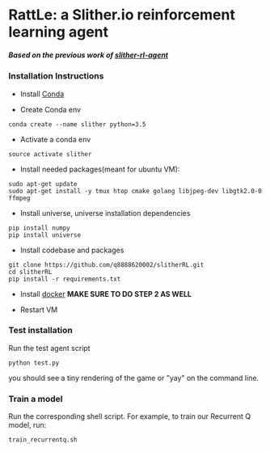 # RattLe: a Slither.io reinforcement learning agent
##### Based on the previous work of [slither-rl-agent](https://github.com/zachabarnes/slither-rl-agent)

### Installation Instructions 
- Install [Conda](https://www.digitalocean.com/community/tutorials/how-to-install-the-anaconda-python-distribution-on-ubuntu-16-04) 

- Create Conda env
```
conda create --name slither python=3.5
```

- Activate a conda env
```
source activate slither
```

- Install needed packages(meant for ubuntu VM):
```
sudo apt-get update
sudo apt-get install -y tmux htop cmake golang libjpeg-dev libgtk2.0-0 ffmpeg
```

- Install universe, universe installation dependencies
```
pip install numpy
pip install universe

```
- Install codebase and packages
```
git clone https://github.com/q8888620002/slitherRL.git
cd slitherRL
pip install -r requirements.txt
```

- Install [docker](https://www.digitalocean.com/community/tutorials/how-to-install-and-use-docker-on-ubuntu-16-04) **MAKE SURE TO DO STEP 2 AS WELL**

- Restart VM

### Test installation

Run the test agent script
```
python test.py
```
you should see a tiny rendering of the game or "yay" on the command line.

### Train a model

Run the corresponding shell script. For example, to train our Recurrent Q model, run:
```
train_recurrentq.sh
```
